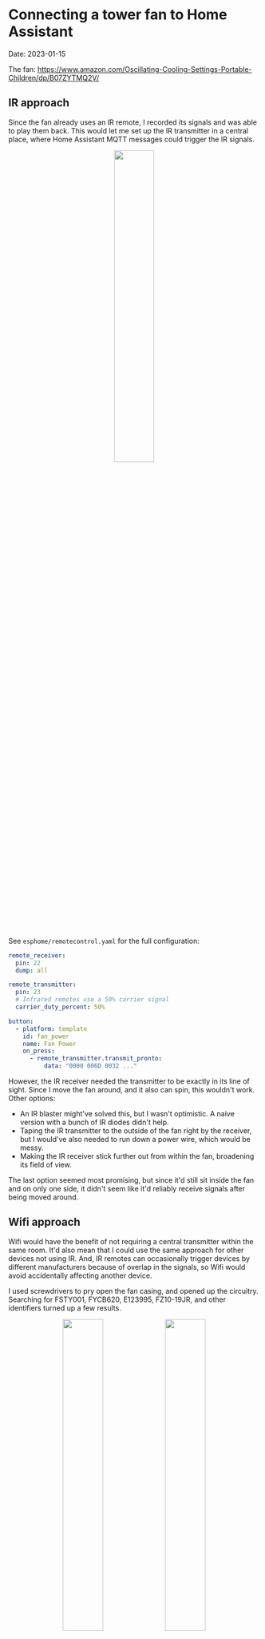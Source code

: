 # Connecting a tower fan to Home Assistant

Date: 2023-01-15

The fan: https://www.amazon.com/Oscillating-Cooling-Settings-Portable-Children/dp/B07ZYTMQ2V/

## IR approach

Since the fan already uses an IR remote, I recorded its signals and was able to play them back. This would let me set up the IR transmitter in a central place, where Home Assistant MQTT messages could trigger the IR signals.

<p align="center">
<img src="img/ir_transceiver.jpg" width=40%>
</p>

See `esphome/remotecontrol.yaml` for the full configuration:

```yaml
remote_receiver:
  pin: 22
  dump: all

remote_transmitter:
  pin: 23
  # Infrared remotes use a 50% carrier signal
  carrier_duty_percent: 50%

button:
  - platform: template
    id: fan_power
    name: Fan Power
    on_press:
      - remote_transmitter.transmit_pronto:
          data: "0000 006D 0032 ..."
```

However, the IR receiver needed the transmitter to be exactly in its line of sight. Since I move the fan around, and it also can spin, this wouldn't work. Other options:

- An IR blaster might've solved this, but I wasn't optimistic. A naive version with a bunch of IR diodes didn't help.
- Taping the IR transmitter to the outside of the fan right by the receiver, but I would've also needed to run down a power wire, which would be messy.
- Making the IR receiver stick further out from within the fan, broadening its field of view.

The last option seemed most promising, but since it'd still sit inside the fan and on only one side, it didn't seem like it'd reliably receive signals after being moved around.

## Wifi approach

Wifi would have the benefit of not requiring a central transmitter within the same room. It'd also mean that I could use the same approach for other devices not using IR. And, IR remotes can occasionally trigger devices by different manufacturers because of overlap in the signals, so Wifi would avoid accidentally affecting another device.

I used screwdrivers to pry open the fan casing, and opened up the circuitry. Searching for FSTY001, FYCB620, E123995, FZ10-19JR, and other identifiers turned up a few results.

<p align="center">
<img src="img/overall_inside.jpg" width=40%>
<img src="img/logic_panel.jpg" width=40%>
</p>

<p align="center">
<img src="img/led_panel.jpg" width=40%>
<img src="img/button_panel.jpg" width=40%>
</p>

Notably, now that the IR receiver was out of the casing, it was very forgiving of any direction for IR signals. I added wires to replace the mechanical switches with transistors. The fan's VCC was conveniently 5V.

<p align="center">
<img src="img/replacing_buttons.jpg" width=40%>
</p>

See `esphome/fan.yaml` for the full configuration:

```yaml
switch:
  - platform: gpio
    pin: 23
    id: fan_power_switch
    name: "Fan Power Switch"
    on_turn_on:
      - delay: 200ms
      - switch.turn_off: fan_power_switch
```

This worked great when using a 5V wall adapter. However, when using the fan's VCC and GND, the voltage dropped from 5V to 4.7V, and the board wouldn't boot correctly. I tried:

- Adding a voltage regulator to bring the voltage to 3.3V. The voltage was stable, but I think the board was still pulling too much current
- Measuring the actual current draw with a multimeter, but even with the wall adapter, I couldn't successfully see the board boot. Perhaps the multimeter was dropping too much voltage. From reading online, it seemed the Wifi usage draws around 200mA, give or take a few hundred depending different conditions.
- ADding some 2200uF capacitors near VCC and GND, but this still wasn't allowing the board to boot up. It's possible I wasn't hooking up the capacitors correctly.
- Drawing power from other areas of the fan's circuit, but this began to feel unsafe. I also couldn't find any easy connections for more than 5V.
- Configuring some Wifi options on ESPHome, like `power_save_mode`, `fast_connect`, and others.

I also considered running another power cable internally up the fan only to my circuit, so that the fan would need two wall outlets. This would've meant a lot more work with the fan internals, and felt inelegant anyway.

I finally concluded that I couldn't easily get the current I needed for Wifi from the fan's board.

## 433MHz RF approach

RF needs less power than Wifi, with some online reading suggesting less than 10mA, far less than the 200mA of Wifi. I could have a central RF transmitter in a closet somewhere, and could use that to send signals to multiple devices.

From reading online, it seems fine to transmit on 433MHz without a HAM license as long as it's for personal use and I'm not frequently polling data over a large area.

I found that connecting to the ESP32 via USB somehow added noise to the RF receiver, but powering through the wall adapter, or through the fan's 5V VCC, worked fine. However, this only worked when the ESP32 was controlling both the receiver and the transmitter. When using separate boards, the signal was less reliable. I tried attached some 17cm wires as antennae (based on the quarter wavelength of 433MHz), but this didn't really improve the signal.

<p align="center">
<img src="img/rf_transceiver.jpg" width=40%>
</p>

```yaml
remote_transmitter:
  pin: 22
  # RF uses a 100% carrier signal
  carrier_duty_percent: 100%

remote_receiver:
  pin: 23
  dump: rc_switch
  # Settings to optimize recognition of RF devices
  tolerance: 50%
  filter: 250us
  idle: 4ms
  buffer_size: 2kb
  on_rc_switch:
    then:
      - switch.turn_on: fan_power_switch
      - logger.log: "Received!"

binary_sensor:
  - platform: gpio
    id: transmit
    pin: 36
    filters:
      - delayed_on: 10ms
    on_press:
      - then:
          - remote_transmitter.transmit_rc_switch_raw:
              code: "10000101010001101100001000100100"
              protocol:
                pulse_length: 252
      - then:
          - logger.log: "Sending transmit"
```

## Back to the IR approach

Having now become familiar with the fan's circuit, I revisited the IR idea and realized I could drill a hole through the top of the fan to expose a wide field of view. I could hook up an IR receiver in parallel with the existing IR receiver to broaden the coverage.

This would require the central IR transmitter in the room, using the `esphome/remotecontrol.yaml` configuration. I ended up reducing the resistor size on the IR emitter to get more current, which in turn increased the range.

<p align="center">
<img src="img/final_fan_outside.jpg" width=40%>
</p>
